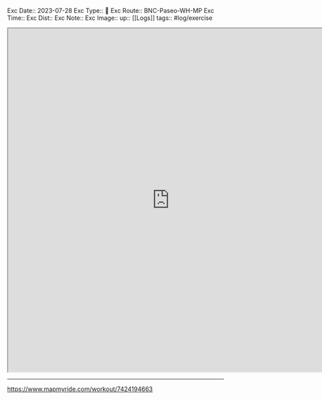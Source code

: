 Exc Date::  2023-07-28
Exc Type:: 🚴
Exc Route:: BNC-Paseo-WH-MP
Exc Time:: 
Exc Dist:: 
Exc Note:: 
Exc Image:: 
up:: [[Logs]]
tags:: #log/exercise 

<iframe height=800 width=750 src="https://www.mapmyride.com/workout/7424194663"></iframe>

---



https://www.mapmyride.com/workout/7424194663